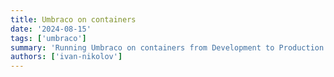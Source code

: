 ```yaml
---
title: Umbraco on containers
date: '2024-08-15'
tags: ['umbraco']
summary: 'Running Umbraco on containers from Development to Production using Azure Container Apps'
authors: ['ivan-nikolov']
---
```

